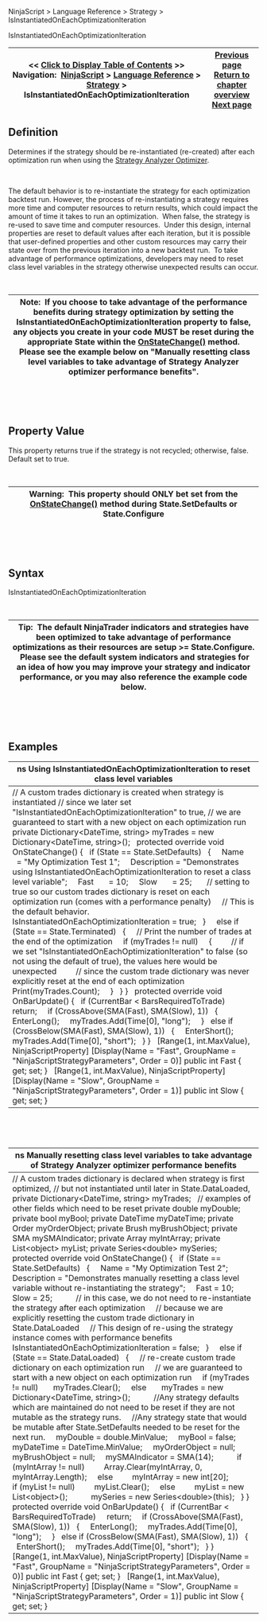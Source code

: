 ﻿


NinjaScript \> Language Reference \> Strategy \> IsInstantiatedOnEachOptimizationIteration






















IsInstantiatedOnEachOptimizationIteration







| \<\< [Click to Display Table of Contents](isinstantiatedoneachoptimizationiteration.md) \>\> **Navigation:**     [NinjaScript](ninjascript-1.md) \> [Language Reference](language_reference_wip-1.md) \> [Strategy](strategy-1.md) \> IsInstantiatedOnEachOptimizationIteration | [Previous page](isfilllimitontouch-1.md) [Return to chapter overview](strategy-1.md) [Next page](isinstrategyanalyer-1.md) |
| --- | --- |











## Definition


Determines if the strategy should be re\-instantiated (re\-created) after each optimization run when using the [Strategy Analyzer Optimizer](optimize_a_strategy-1.md).  


 


The default behavior is to re\-instantiate the strategy for each optimization backtest run. However, the process of re\-instantiating a strategy requires more time and computer resources to return results, which could impact the amount of time it takes to run an optimization.  When false, the strategy is re\-used to save time and computer resources.  Under this design, internal properties are reset to default values after each iteration, but it is possible that user\-defined properties and other custom resources may carry their state over from the previous iteration into a new backtest run.  To take advantage of performance optimizations, developers may need to reset class level variables in the strategy otherwise unexpected results can occur.


 




| Note:  If you choose to take advantage of the performance benefits during strategy optimization by setting the IsInstantiatedOnEachOptimizationIteration property to false, any objects you create in your code MUST be reset during the appropriate State within the [OnStateChange()](onstatechange-1.md) method.  Please see the example below on "Manually resetting class level variables to take advantage of Strategy Analyzer optimizer performance benefits". |
| --- |



 


 


## Property Value


This property returns true if the strategy is not recycled; otherwise, false. Default set to true.


 




| Warning:  This property should ONLY bet set from the [OnStateChange()](onstatechange-1.md) method during State.SetDefaults or State.Configure |
| --- |



 


 


## Syntax


IsInstantiatedOnEachOptimizationIteration


 




| Tip:  The default NinjaTrader indicators and strategies have been optimized to take advantage of performance optimizations as their resources are setup \>\= State.Configure.  Please see the default system indicators and strategies for an idea of how you may improve your strategy and indicator performance, or you may also reference the example code below. |
| --- |



 


 


## Examples




| ns Using IsInstantiatedOnEachOptimizationIteration to reset class level variables |
| --- |
| // A custom trades dictionary is created when strategy is instantiated // since we later set "IsInstantiatedOnEachOptimizationIteration" to true, // we are guaranteed to start with a new object on each optimization run private Dictionary\<DateTime, string\> myTrades \= new Dictionary\<DateTime, string\>();   protected override void OnStateChange() {    if (State \=\= State.SetDefaults)    {      Name       \= "My Optimization Test 1";      Description \= "Demonstrates using IsInstantiatedOnEachOptimizationIteration to reset a class level variable";      Fast       \= 10;      Slow       \= 25;        // setting to true so our custom trades dictionary is reset on each optimization run (comes with a performance penalty)      // This is the default behavior.      IsInstantiatedOnEachOptimizationIteration \= true;    }      else if (State \=\= State.Terminated)    {      // Print the number of trades at the end of the optimization      if (myTrades !\= null)      {          // if we set "IsInstantiatedOnEachOptimizationIteration" to false (so not using the default of true), the values here would be unexpected          // since the custom trade dictionary was never explicitly reset at the end of each optimization          Print(myTrades.Count);      }    } }   protected override void OnBarUpdate() {    if (CurrentBar \< BarsRequiredToTrade)      return;      if (CrossAbove(SMA(Fast), SMA(Slow), 1))    {      EnterLong();      myTrades.Add(Time\[0], "long");      }    else if (CrossBelow(SMA(Fast), SMA(Slow), 1))    {      EnterShort();      myTrades.Add(Time\[0], "short");    } }   \[Range(1, int.MaxValue), NinjaScriptProperty] \[Display(Name \= "Fast", GroupName \= "NinjaScriptStrategyParameters", Order \= 0)] public int Fast { get; set; }   \[Range(1, int.MaxValue), NinjaScriptProperty] \[Display(Name \= "Slow", GroupName \= "NinjaScriptStrategyParameters", Order \= 1)] public int Slow { get; set; } |



 


 




| ns Manually resetting class level variables to take advantage of Strategy Analyzer optimizer performance benefits |
| --- |
| // A custom trades dictionary is declared when strategy is first optimized, // but not instantiated until later in State.DataLoaded, private Dictionary\<DateTime, string\> myTrades;   // examples of other fields which need to be reset private double myDouble; private bool myBool; private DateTime myDateTime; private Order myOrderObject; private Brush myBrushObject; private SMA mySMAIndicator; private Array myIntArray; private List\<object\> myList; private Series\<double\> mySeries;   protected override void OnStateChange() {    if (State \=\= State.SetDefaults)    {      Name \= "My Optimization Test 2";      Description \= "Demonstrates manually resetting a class level variable without re\-instantiating the strategy";      Fast \= 10;      Slow \= 25;             // in this case, we do not need to re\-instantiate the strategy after each optimization      // because we are explicitly resetting the custom trade dictionary in State.DataLoaded      // This design of re\-using the strategy instance comes with performance benefits      IsInstantiatedOnEachOptimizationIteration \= false;    }        else if (State \=\= State.DataLoaded)    {      // re\-create custom trade dictionary on each optimization run      // we are guaranteed to start with a new object on each optimization run      if (myTrades !\= null)        myTrades.Clear();      else        myTrades \= new Dictionary\<DateTime, string\>();             //Any strategy defaults which are maintained do not need to be reset if they are not mutable as the strategy runs.       //Any strategy state that would be mutable after State.SetDefaults needed to be reset for the next run.      myDouble \= double.MinValue;      myBool \= false;      myDateTime \= DateTime.MinValue;      myOrderObject \= null;      myBrushObject \= null;      mySMAIndicator \= SMA(14);             if (myIntArray !\= null)          Array.Clear(myIntArray, 0, myIntArray.Length);      else          myIntArray \= new int\[20];             if (myList !\= null)          myList.Clear();      else          myList \= new List\<object\>();             mySeries \= new Series\<double\>(this);    } }   protected override void OnBarUpdate() {    if (CurrentBar \< BarsRequiredToTrade)      return;        if (CrossAbove(SMA(Fast), SMA(Slow), 1))    {      EnterLong();      myTrades.Add(Time\[0], "long");        }    else if (CrossBelow(SMA(Fast), SMA(Slow), 1))    {      EnterShort();      myTrades.Add(Time\[0], "short");    } }   \[Range(1, int.MaxValue), NinjaScriptProperty] \[Display(Name \= "Fast", GroupName \= "NinjaScriptStrategyParameters", Order \= 0)] public int Fast { get; set; }   \[Range(1, int.MaxValue), NinjaScriptProperty] \[Display(Name \= "Slow", GroupName \= "NinjaScriptStrategyParameters", Order \= 1)] public int Slow { get; set; } |










